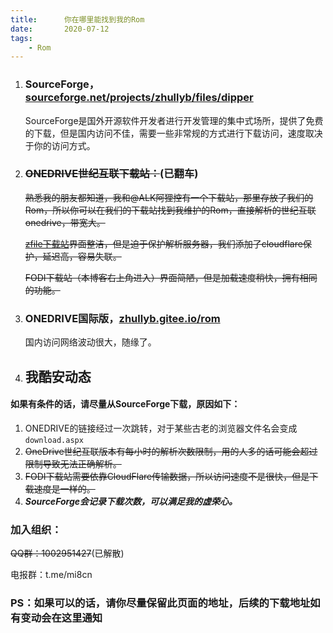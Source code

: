 ```yaml
---
title:      你在哪里能找到我的Rom
date:       2020-07-12
tags:
    - Rom
---
```



1. ### SourceForge，[sourceforge.net/projects/zhullyb/files/dipper](https://sourceforge.net/projects/zhullyb/files/)

   SourceForge是国外开源软件开发者进行开发管理的集中式场所，提供了免费的下载，但是国内访问不佳，需要一些非常规的方式进行下载访问，速度取决于你的访问方式。

2. ### ~~ONEDRIVE世纪互联下载站：~~(已翻车)

   ~~熟悉我的朋友都知道，我和@ALK阿狸控有一个下载站，那里存放了我们的Rom，所以你可以在我们的下载站找到我维护的Rom，直接解析的世纪互联onedrive，带宽大。~~

   ~~[zfile下载站](https://d.alkali.top)界面整洁，但是迫于保护解析服务器，我们添加了cloudflare保护，延迟高，容易失联。~~

   ~~FODI下载站（本博客右上角进入）界面简陋，但是加载速度稍快，拥有相同的功能。~~
   
3. ### ONEDRIVE国际版，[zhullyb.gitee.io/rom](https://zhullyb.gitee.io/rom)

   国内访问网络波动很大，随缘了。
   
4. ## 我酷安动态

#### 如果有条件的话，请尽量从SourceForge下载，原因如下：

1. ONEDRIVE的链接经过一次跳转，对于某些古老的浏览器文件名会变成```download.aspx```
2. ~~OneDrive世纪互联版本有每小时的解析次数限制，用的人多的话可能会超过限制导致无法正确解析。~~
3. ~~FODI下载站需要依靠CloudFlare传输数据，所以访问速度不是很快，但是下载速度是一样的。~~
4. ***SourceForge会记录下载次数，可以满足我的虚荣心。***
### 加入组织：

~~QQ群：1002951427~~(已解散)

电报群：t.me/mi8cn

### PS：如果可以的话，请你尽量保留此页面的地址，后续的下载地址如有变动会在这里通知

